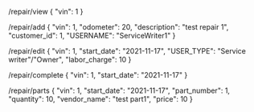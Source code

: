 /repair/view
{
    "vin": 1
}

/repair/add
{
    "vin": 1,
    "odometer": 20,
    "description": "test repair 1",
    "customer_id": 1,
    "USERNAME": "ServiceWriter1"
}

/repair/edit
{
    "vin": 1,
    "start_date": "2021-11-17",
    "USER_TYPE": "Service writer"/"Owner",
    "labor_charge": 10
}

/repair/complete
{
    "vin": 1,
    "start_date": "2021-11-17"
}

/repair/parts
{
    "vin": 1,
    "start_date": "2021-11-17",
    "part_number": 1,
    "quantity": 10,
    "vendor_name": "test part1",
    "price": 10
}